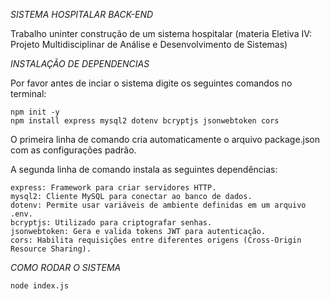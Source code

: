*SISTEMA HOSPITALAR BACK-END*  

Trabalho uninter construção de um sistema hospitalar (materia Eletiva IV: Projeto Multidisciplinar de Análise e Desenvolvimento de Sistemas)

*INSTALAÇÃO DE DEPENDENCIAS*

Por favor antes de inciar o sistema digite os seguintes comandos no terminal:
    
    npm init -y 
    npm install express mysql2 dotenv bcryptjs jsonwebtoken cors 

O primeira linha de comando cria automaticamente o arquivo package.json com as configurações padrão.

A segunda linha de comando instala as seguintes dependências:

    express: Framework para criar servidores HTTP.
    mysql2: Cliente MySQL para conectar ao banco de dados.
    dotenv: Permite usar variáveis de ambiente definidas em um arquivo .env.
    bcryptjs: Utilizado para criptografar senhas.
    jsonwebtoken: Gera e valida tokens JWT para autenticação.
    cors: Habilita requisições entre diferentes origens (Cross-Origin Resource Sharing).

*COMO RODAR O SISTEMA*

    node index.js
